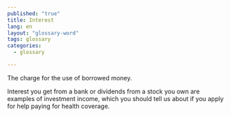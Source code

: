 ```yaml
---
published: "true"
title: Interest
lang: en
layout: "glossary-word"
tags: glossary
categories: 
  - glossary

---
```


The charge for the use of borrowed money.

Interest you get from a bank or dividends from a stock you own are examples of investment income, which you should tell us about if you apply for help paying for health coverage.
